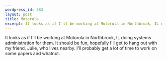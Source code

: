 ```yaml
--- 
wordpress_id: 383
layout: post
title: Motorola
excerpt: It looks as if I'll be working at Motorola in Northbrook, IL doing systems administration for them.  It should be fun, hopefully I'll get to hang out with my friend, Julie, who lives nearby.  I'll probably get a lot of time to work on some papers and whatnot.
---
```

It looks as if I'll be working at Motorola in Northbrook, IL doing systems administration for them.  It should be fun, hopefully I'll get to hang out with my friend, Julie, who lives nearby.  I'll probably get a lot of time to work on some papers and whatnot.
